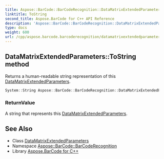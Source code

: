 ```yaml
---
title: Aspose::BarCode::BarCodeRecognition::DataMatrixExtendedParameters::ToString method
linktitle: ToString
second_title: Aspose.BarCode for C++ API Reference
description: 'Aspose::BarCode::BarCodeRecognition::DataMatrixExtendedParameters::ToString method. Returns a human-readable string representation of this DataMatrixExtendedParameters in C++.'
type: docs
weight: 600
url: /cpp/aspose.barcode.barcoderecognition/datamatrixextendedparameters/tostring/
---
```

## DataMatrixExtendedParameters::ToString method


Returns a human-readable string representation of this [DataMatrixExtendedParameters](../).

```cpp
System::String Aspose::BarCode::BarCodeRecognition::DataMatrixExtendedParameters::ToString() const override
```


### ReturnValue

A string that represents this [DataMatrixExtendedParameters](../).

## See Also

* Class [DataMatrixExtendedParameters](../)
* Namespace [Aspose::BarCode::BarCodeRecognition](../../)
* Library [Aspose.BarCode for C++](../../../)
